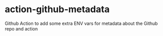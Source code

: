 # action-github-metadata
Github Action to add some extra ENV vars for metadata about the Github repo and action
